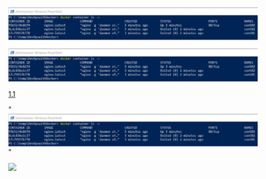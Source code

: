 ![](1.1.jpg)

<img src="images/1.1.png" />

[1.1](https://github.com/JouniJokelainen/DevopsWithDocker/blob/master/images/1.1.png)

"![](images/1.1.png)" 

<img src="img/my-image.png">
